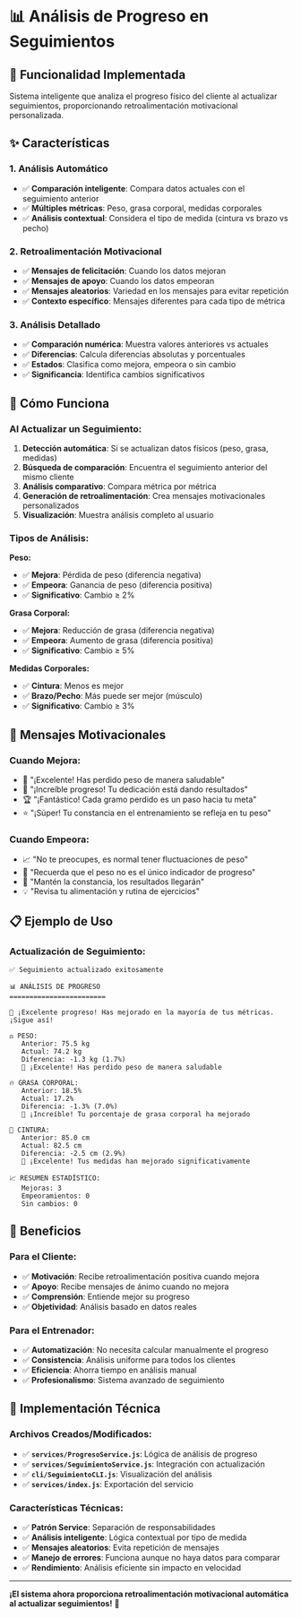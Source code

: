 # 📊 Análisis de Progreso en Seguimientos

## 🎯 Funcionalidad Implementada

Sistema inteligente que analiza el progreso físico del cliente al actualizar seguimientos, proporcionando retroalimentación motivacional personalizada.

## ✨ Características

### **1. Análisis Automático**
- ✅ **Comparación inteligente**: Compara datos actuales con el seguimiento anterior
- ✅ **Múltiples métricas**: Peso, grasa corporal, medidas corporales
- ✅ **Análisis contextual**: Considera el tipo de medida (cintura vs brazo vs pecho)

### **2. Retroalimentación Motivacional**
- ✅ **Mensajes de felicitación**: Cuando los datos mejoran
- ✅ **Mensajes de apoyo**: Cuando los datos empeoran
- ✅ **Mensajes aleatorios**: Variedad en los mensajes para evitar repetición
- ✅ **Contexto específico**: Mensajes diferentes para cada tipo de métrica

### **3. Análisis Detallado**
- ✅ **Comparación numérica**: Muestra valores anteriores vs actuales
- ✅ **Diferencias**: Calcula diferencias absolutas y porcentuales
- ✅ **Estados**: Clasifica como mejora, empeora o sin cambio
- ✅ **Significancia**: Identifica cambios significativos

## 🔧 Cómo Funciona

### **Al Actualizar un Seguimiento:**

1. **Detección automática**: Si se actualizan datos físicos (peso, grasa, medidas)
2. **Búsqueda de comparación**: Encuentra el seguimiento anterior del mismo cliente
3. **Análisis comparativo**: Compara métrica por métrica
4. **Generación de retroalimentación**: Crea mensajes motivacionales personalizados
5. **Visualización**: Muestra análisis completo al usuario

### **Tipos de Análisis:**

**Peso:**
- ✅ **Mejora**: Pérdida de peso (diferencia negativa)
- ✅ **Empeora**: Ganancia de peso (diferencia positiva)
- ✅ **Significativo**: Cambio ≥ 2%

**Grasa Corporal:**
- ✅ **Mejora**: Reducción de grasa (diferencia negativa)
- ✅ **Empeora**: Aumento de grasa (diferencia positiva)
- ✅ **Significativo**: Cambio ≥ 5%

**Medidas Corporales:**
- ✅ **Cintura**: Menos es mejor
- ✅ **Brazo/Pecho**: Más puede ser mejor (músculo)
- ✅ **Significativo**: Cambio ≥ 3%

## 💬 Mensajes Motivacionales

### **Cuando Mejora:**
- 🎉 "¡Excelente! Has perdido peso de manera saludable"
- 💪 "¡Increíble progreso! Tu dedicación está dando resultados"
- 🏆 "¡Fantástico! Cada gramo perdido es un paso hacia tu meta"
- ⭐ "¡Súper! Tu constancia en el entrenamiento se refleja en tu peso"

### **Cuando Empeora:**
- 📈 "No te preocupes, es normal tener fluctuaciones de peso"
- 💪 "Recuerda que el peso no es el único indicador de progreso"
- 🔄 "Mantén la constancia, los resultados llegarán"
- 💡 "Revisa tu alimentación y rutina de ejercicios"

## 📋 Ejemplo de Uso

### **Actualización de Seguimiento:**
```
✅ Seguimiento actualizado exitosamente

📊 ANÁLISIS DE PROGRESO
========================

🎉 ¡Excelente progreso! Has mejorado en la mayoría de tus métricas. ¡Sigue así!

⚖️ PESO:
   Anterior: 75.5 kg
   Actual: 74.2 kg
   Diferencia: -1.3 kg (1.7%)
   🎉 ¡Excelente! Has perdido peso de manera saludable

🔥 GRASA CORPORAL:
   Anterior: 18.5%
   Actual: 17.2%
   Diferencia: -1.3% (7.0%)
   💪 ¡Increíble! Tu porcentaje de grasa corporal ha mejorado

📏 CINTURA:
   Anterior: 85.0 cm
   Actual: 82.5 cm
   Diferencia: -2.5 cm (2.9%)
   📏 ¡Excelente! Tus medidas han mejorado significativamente

📈 RESUMEN ESTADÍSTICO:
   Mejoras: 3
   Empeoramientos: 0
   Sin cambios: 0
```

## 🎯 Beneficios

### **Para el Cliente:**
- ✅ **Motivación**: Recibe retroalimentación positiva cuando mejora
- ✅ **Apoyo**: Recibe mensajes de ánimo cuando no mejora
- ✅ **Comprensión**: Entiende mejor su progreso
- ✅ **Objetividad**: Análisis basado en datos reales

### **Para el Entrenador:**
- ✅ **Automatización**: No necesita calcular manualmente el progreso
- ✅ **Consistencia**: Análisis uniforme para todos los clientes
- ✅ **Eficiencia**: Ahorra tiempo en análisis manual
- ✅ **Profesionalismo**: Sistema avanzado de seguimiento

## 🔧 Implementación Técnica

### **Archivos Creados/Modificados:**
- ✅ **`services/ProgresoService.js`**: Lógica de análisis de progreso
- ✅ **`services/SeguimientoService.js`**: Integración con actualización
- ✅ **`cli/SeguimientoCLI.js`**: Visualización del análisis
- ✅ **`services/index.js`**: Exportación del servicio

### **Características Técnicas:**
- ✅ **Patrón Service**: Separación de responsabilidades
- ✅ **Análisis inteligente**: Lógica contextual por tipo de medida
- ✅ **Mensajes aleatorios**: Evita repetición de mensajes
- ✅ **Manejo de errores**: Funciona aunque no haya datos para comparar
- ✅ **Rendimiento**: Análisis eficiente sin impacto en velocidad

---

**¡El sistema ahora proporciona retroalimentación motivacional automática al actualizar seguimientos!** 🎉
